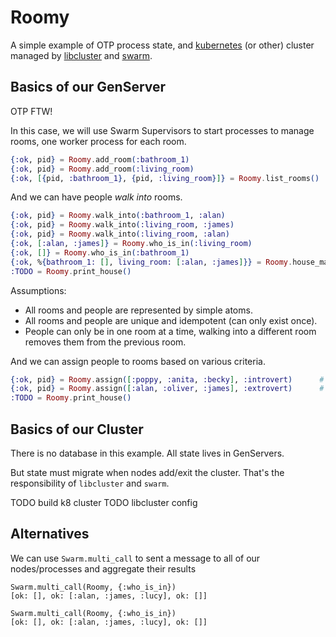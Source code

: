 # Roomy

A simple example of OTP process state, and
[kubernetes](https://kubernetes.io)
(or other) cluster managed by
[libcluster](https://github.com/bitwalker/libcluster)
and
[swarm](https://github.com/bitwalker/swarm).

## Basics of our GenServer

OTP FTW!

In this case, we will use Swarm Supervisors to start processes to manage rooms, one worker process for each room.

```elixir
{:ok, pid} = Roomy.add_room(:bathroom_1)
{:ok, pid} = Roomy.add_room(:living_room)
{:ok, [{pid, :bathroom_1}, {pid, :living_room}]} = Roomy.list_rooms()
```

And we can have people *walk into* rooms.

```elixir
{:ok, pid} = Roomy.walk_into(:bathroom_1, :alan)
{:ok, pid} = Roomy.walk_into(:living_room, :james)
{:ok, pid} = Roomy.walk_into(:living_room, :alan)
{:ok, [:alan, :james]} = Roomy.who_is_in(:living_room)
{:ok, []} = Roomy.who_is_in(:bathroom_1)
{:ok, %{bathroom_1: [], living_room: [:alan, :james]}} = Roomy.house_map()
:TODO = Roomy.print_house()
```

Assumptions:
* All rooms and people are represented by simple atoms.
* All rooms and people are unique and idempotent (can only exist once).
* People can only be in one room at a time, walking into a different room removes them from the previous room.

And we can assign people to rooms based on various criteria.

```elixir
{:ok, pid} = Roomy.assign([:poppy, :anita, :becky], :introvert)      # to least populated
{:ok, pid} = Roomy.assign([:alan, :oliver, :james], :extrovert)      # to most populated
:TODO = Roomy.print_house()
```

## Basics of our Cluster

There is no database in this example.  All state lives in GenServers.

But state must migrate when nodes add/exit the cluster.  That's the responsibility of `libcluster` and `swarm`.

TODO build k8 cluster
TODO libcluster config

## Alternatives

We can use `Swarm.multi_call` to sent a message to all of our nodes/processes and aggregate their results

```
Swarm.multi_call(Roomy, {:who_is_in})
[ok: [], ok: [:alan, :james, :lucy], ok: []]

Swarm.multi_call(Roomy, {:who_is_in})
[ok: [], ok: [:alan, :james, :lucy], ok: []]
```
